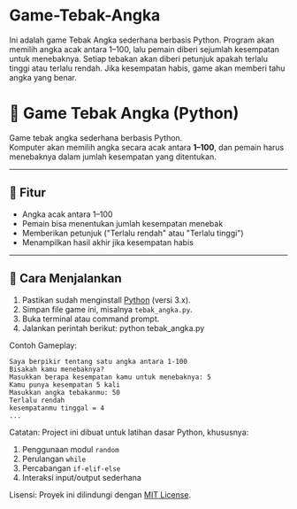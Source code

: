 # Game-Tebak-Angka
Ini adalah game Tebak Angka sederhana berbasis Python. Program akan memilih angka acak antara 1–100, lalu pemain diberi sejumlah kesempatan untuk menebaknya. Setiap tebakan akan diberi petunjuk apakah terlalu tinggi atau terlalu rendah. Jika kesempatan habis, game akan memberi tahu angka yang benar.
# 🎯 Game Tebak Angka (Python)

Game tebak angka sederhana berbasis Python.  
Komputer akan memilih angka secara acak antara **1–100**, dan pemain harus menebaknya dalam jumlah kesempatan yang ditentukan.

---

## 📌 Fitur
- Angka acak antara 1–100
- Pemain bisa menentukan jumlah kesempatan menebak
- Memberikan petunjuk ("Terlalu rendah" atau "Terlalu tinggi")
- Menampilkan hasil akhir jika kesempatan habis

---

## 🚀 Cara Menjalankan
1. Pastikan sudah menginstall [Python](https://www.python.org/downloads/) (versi 3.x).
2. Simpan file game ini, misalnya `tebak_angka.py`.
3. Buka terminal atau command prompt.
4. Jalankan perintah berikut:
   python tebak_angka.py

Contoh Gameplay:
```
Saya berpikir tentang satu angka antara 1-100
Bisakah kamu menebaknya?
Masukkan berapa kesempatan kamu untuk menebaknya: 5
Kamu punya kesempatan 5 kali
Masukkan angka tebakanmu: 50
Terlalu rendah
kesempatanmu tinggal = 4
...
```
Catatan:
Project ini dibuat untuk latihan dasar Python, khususnya:
1. Penggunaan modul `random`  
2. Perulangan `while`  
3. Percabangan `if-elif-else`  
4. Interaksi input/output sederhana  

Lisensi:
Proyek ini dilindungi dengan [MIT License](LICENSE).
```
